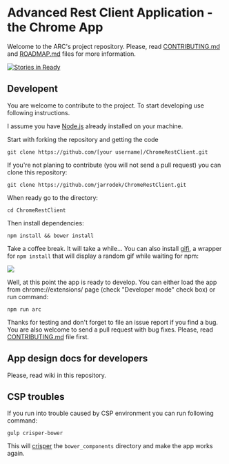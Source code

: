 Advanced Rest Client Application - the Chrome App
=================

Welcome to the ARC's project repository. Please, read [CONTRIBUTING.md](CONTRIBUTING.md) and [ROADMAP.md](ROADMAP.md) files for more information.

[![Stories in Ready](https://badge.waffle.io/jarrodek/ChromeRestClient.svg?label=ready&title=Ready)](http://waffle.io/jarrodek/ChromeRestClient)

## Developent
You are welcome to contribute to the project. To start developing use following instructions.


I assume you have [Node.js][1] already installed on your machine.

Start with forking the repository and getting the code
```shell
git clone https://github.com/[your username]/ChromeRestClient.git
```

If you're not planing to contribute (you will not send a pull request) you can clone this repository:
```shell
git clone https://github.com/jarrodek/ChromeRestClient.git
```

When ready go to the directory:
```shell
cd ChromeRestClient
```

Then install dependencies:
```shell
npm install && bower install
```
Take a coffee break. It will take a while... You can also install [gifi][gifi], a wrapper for `npm install` that will display a random gif while waiting for npm:

![](https://raw.githubusercontent.com/vdemedes/gifi/master/media/demo.gif)


Well, at this point the app is ready to develop. You can either load the app from chrome://extensions/ page (check "Developer mode" check box) or run command:
```shell
npm run arc
```

Thanks for testing and don't forget to file an issue report if you find a bug.
You are also welcome to send a pull request with bug fixes. Please, read [CONTRIBUTING.md](CONTRIBUTING.md) file first.

## App design docs for developers
Please, read wiki in this repository.

## CSP troubles
If you run into trouble caused by CSP environment you can run following command:
```shell
gulp crisper-bower
```

This will [crisper][2] the `bower_components` directory and make the app works again.

 [1]: https://docs.npmjs.com/getting-started/installing-node "Install Node.js"
 [2]: https://github.com/PolymerLabs/crisper "Crisper for Polymer"
 [gifi]: https://github.com/vdemedes/gifi "watch GIFs while running npm install"
